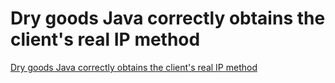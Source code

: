 # Dry goods Java correctly obtains the client's real IP method
[Dry goods Java correctly obtains the client's real IP method](https://aiwithcloud.com/2022/09/19/dry_goods_java_correctly_obtains_the_clients_real_ip_method/)